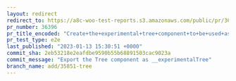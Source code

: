 ```yaml
---
layout: redirect
redirect_to: https://a8c-woo-test-reports.s3.amazonaws.com/public/pr/36396/e2e/index.html
pr_number: 36396
pr_title_encoded: "Create+the+experimental+tree+component+to+be+used+as+select-control+menu+items"
pr_test_type: e2e
last_published: "2023-01-13 15:30:51 +0000"
commit_sha: 2eb53218e2eafdbe9590b55b68891503cac9023a
commit_message: "Export the Tree component as __experimentalTree"
branch_name: add/35851-tree
---
```

